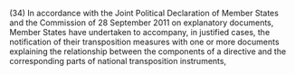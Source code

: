 (34) In accordance with the Joint Political Declaration of Member States and the Commission of 28 September 2011 on explanatory documents, Member States have undertaken to accompany, in justified cases, the notification of their transposition measures with one or more documents explaining the relationship between the components of a directive and the corresponding parts of national transposition instruments,